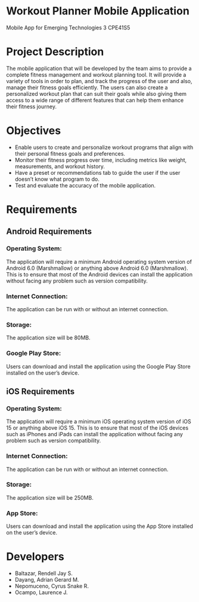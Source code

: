 # Workout Planner Mobile Application
Mobile App for Emerging Technologies 3
CPE41S5

# Project Description
The mobile application that will be developed by the team aims to provide a complete fitness management and workout planning tool. It will provide a variety of tools in order to plan, and track the progress of the user and also, manage their fitness goals efficiently. The users can also create a personalized workout plan that can suit their goals while also giving them access to a wide range of different features that can help them enhance their fitness journey.

# Objectives
- Enable users to create and personalize workout programs that align with their personal fitness goals and preferences.
- Monitor their fitness progress over time, including metrics like weight, measurements, and workout history.
- Have a preset or recommendations tab to guide the user if the user doesn’t know what program to do.
- Test and evaluate the accuracy of the mobile application.

# Requirements
## Android Requirements
### Operating System:
The application will require a minimum Android operating system version of Android 6.0 (Marshmallow) or anything above Android 6.0 (Marshmallow). This is to ensure that most of the Android devices can install the application without facing any problem such as version compatibility.
### Internet Connection: 
The application can be run with or without an internet connection. 
### Storage:
The application size will be 80MB.
### Google Play Store:
Users can download and install the application using the Google Play Store installed on the user’s device.

## iOS Requirements
### Operating System: 
The application will require a minimum iOS operating system version of iOS 15 or anything above iOS 15. This is to ensure that most of the iOS devices such as iPhones and iPads can install the application without facing any problem such as version compatibility. 
### Internet Connection: 
The application can be run with or without an internet connection. 
### Storage: 
The application size will be 250MB.
### App Store: 
Users can download and install the application using the App Store installed on the user’s device.

# Developers
- Baltazar, Rendell Jay S.
- Dayang, Adrian Gerard M.
- Nepomuceno, Cyrus Snake R.
- Ocampo, Laurence J.




